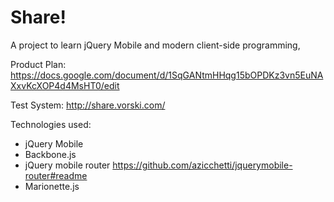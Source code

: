 Share!
================================================================================

A project to learn jQuery Mobile and modern client-side programming,

Product Plan: https://docs.google.com/document/d/1SqGANtmHHqg15bOPDKz3vn5EuNAXxvKcXOP4d4MsHT0/edit

Test System: http://share.vorski.com/


Technologies used:
- jQuery Mobile
- Backbone.js
- jQuery mobile router https://github.com/azicchetti/jquerymobile-router#readme
- Marionette.js

